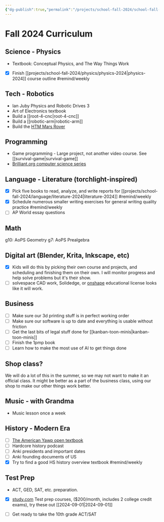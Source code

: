 ```yaml
---
{"dg-publish":true,"permalink":"/projects/school-fall-2024/school-fall-2024/","tags":["gardenEntry"]}
---
```



# Fall 2024 Curriculum

## Science - Physics

- Textbook: Conceptual Physics, and The Way Things Work
- [x] Finish [[projects/school-fall-2024/physics/physics-2024\|physics-2024]] course outline #remind/weekly

## Tech - Robotics

- Ian Juby Physics and Robotic Drives 3
- Art of Electronics textbook
- Build a [[root-4-cnc\|root-4-cnc]] 
- Build a [[robotic-arm\|robotic-arm]]
- Build the [HTM Mars Rover](https://howtomechatronics.com/projects/diy-mars-perseverance-rover-replica-with-arduino/)


## Programming

- Game programming - Large project, not another video course. See [[survival-game\|survival-game]]
- [Brilliant.org computer science series](https://brilliant.org/courses/#/computer-science)

## Language - Literature (torchlight-inspired)

- [x] Pick five books to read, analyze, and write reports for [[projects/school-fall-2024/language/literature-2024\|literature-2024]] #remind/weekly
- [x] Schedule numerous smaller writing exercises for general writing quality practice #remind/weekly
- [ ] AP World essay questions

## Math

g10: AoPS Geometry
g7: AoPS Prealgebra

## Digital art (Blender, Krita, Inkscape, etc)

- [x] Kids will do this by picking their own course and projects, and scheduling and finishing them on their own. I will monitor progress and help solve problems but it's their show.
- [ ] solvespace CAD work, Solidedge, or [onshape](https://onshape.com) educational license looks like it will work.

## Business

- [ ] Make sure our 3d printing stuff is in perfect working order
- [ ] Make sure our software is up to date and everything is usable without friction
- [ ] Get the last bits of legal stuff done for [[kanban-toon-minis\|kanban-toon-minis]]
- [ ] Finish the 1pmp book
- [ ] Learn how to make the most use of AI to get things done

## Shop class?

We will do a lot of this in the summer, so we may not want to make it an official class. It might be better as a part of the business class, using our shop to make our other things work better.


## Music - with Grandma

- Music lesson once a week

## History - Modern Era

- [ ] [The American Yawp open textbook](https://www.americanyawp.com/)
- [ ] Hardcore history podcast
- [ ] Anki presidents and important dates
- [ ] Anki founding documents of US
- [x] Try to find a good HS history overview textbook #remind/weekly 

## Test Prep

- ACT, GED, SAT, etc. preparation.
- [x] [study.com](https://study.com) Test prep courses, ($200/month, includes 2 college credit exams), try these out [[2024-09-01\|2024-09-01]]
- [ ] Get ready to take the 10th grade ACT/SAT

